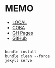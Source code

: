 ---
---

# MEMO

* [LOCAL](http://localhost:4000/)
* [COBA](http://coba.vlsm.org/)
* [GH Pages](https://webjekyll.github.io/coba/)
* [GitHub](https://github.com/webjekyll/coba/)

```

bundle install
bundle clean --force
jekyll serve

```


